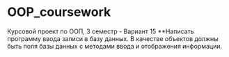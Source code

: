 # OOP_coursework
Курсовой проект по ООП, 3 семестр - Вариант 15 **Написать программу ввода записи в базу данных. В качестве объектов должны быть поля базы данных с методами ввода и отображения информации.
